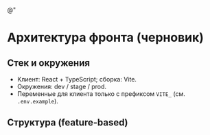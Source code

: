﻿@"
# Архитектура фронта (черновик)

## Стек и окружения
- Клиент: React + TypeScript; сборка: Vite.
- Окружения: dev / stage / prod.
- Переменные для клиента только с префиксом `VITE_` (см. `.env.example`).

## Структура (feature-based)

